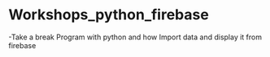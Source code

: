 # Workshops_python_firebase
-Take a break Program with python and  how Import data and display it from firebase
